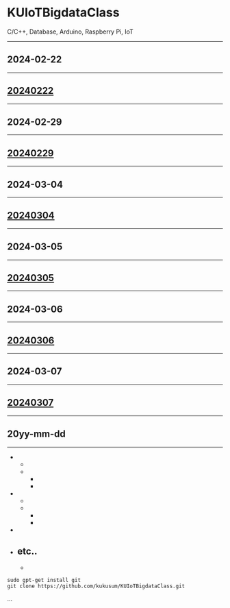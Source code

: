 # KUIoTBigdataClass
C/C++, Database, Arduino, Raspberry Pi, IoT

---
## 2024-02-22
---
[20240222](https://github.com/kukusum/KUIoTBigdataClass/blob/main/note/20240222.md)
---

--- 
## 2024-02-29
---
[20240229](https://github.com/kukusum/KUIoTBigdataClass/blob/main/note/20240229.md)
---

---
## 2024-03-04
---
[20240304](https://github.com/kukusum/KUIoTBigdataClass/blob/main/note/20240304.md)
---

---
## 2024-03-05
---
[20240305](https://github.com/kukusum/KUIoTBigdataClass/blob/main/note/20240305.md)
---

---
## 2024-03-06
---
[20240306](https://github.com/kukusum/KUIoTBigdataClass/blob/main/note/20240306.md)
---

---
## 2024-03-07
---
[20240307](https://github.com/kukusum/KUIoTBigdataClass/blob/main/note/20240307.md)
---

---
## 20yy-mm-dd
---

- 
    - 
    - 
        - 
        - 

- 
    - 
    - 
        - 
        - 

- 

- etc..
    - 
    - 

```shell
sudo gpt-get install git
git clone https://github.com/kukusum/KUIoTBigdataClass.git
```
...